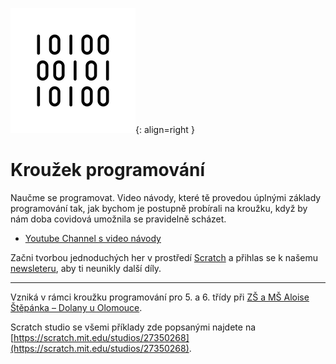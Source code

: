 ![logo](./images/logo_b.png){: align=right }

# Kroužek programování

Naučme se programovat. Video návody, které tě provedou úplnými základy programování tak, jak bychom je postupně probírali na kroužku, když by nám doba covidová umožnila se pravidelně scházet.

* [Youtube Channel s video návody](https://www.youtube.com/channel/UCuylunacDDggGVezoquFtVg)

Začni tvorbou jednoduchých her v prostředí [Scratch](./scratch.md) a přihlas se k našemu [newsleteru](https://tinyletter.com/krouzek-programovani), aby ti neunikly další díly.

---

Vzniká v rámci kroužku programování pro 5. a 6. třídy při [ZŠ a MŠ Aloise Štěpánka – Dolany u Olomouce](https://www.zsdolany.cz/).

Scratch studio se všemi příklady zde popsanými najdete na [https://scratch.mit.edu/studios/27350268](https://scratch.mit.edu/studios/27350268).
